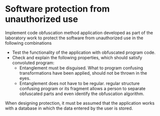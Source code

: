 # Software protection from unauthorized use

Implement code obfuscation method
application developed as part of the laboratory work
to protect the software from unauthorized use in
the following combinations

- Test the functionality of the application with obfuscated
program code.
- Check and explain the following properties, which should
satisfy convoluted program:
    + Entanglement must be disguised. What to program
confusing transformations have been applied, should not be thrown
in the eyes.
    + Entanglement does not have to be regular. regular structure
confusing program or its fragment allows a person to separate
obfuscated parts and even identify the obfuscation algorithm.

When designing protection, it must be assumed that the application works with
a database in which the data entered by the user is stored.

